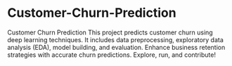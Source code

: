 # Customer-Churn-Prediction
Customer Churn Prediction  This project predicts customer churn using deep learning techniques. It includes data preprocessing, exploratory data analysis (EDA), model building, and evaluation. Enhance business retention strategies with accurate churn predictions. Explore, run, and contribute!
